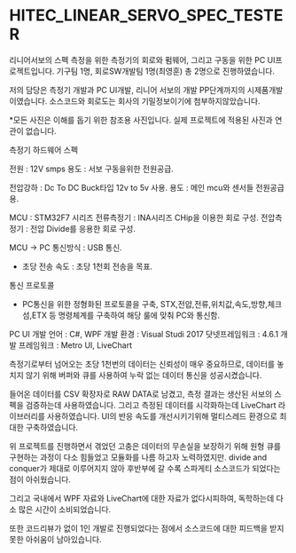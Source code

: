 # HITEC_LINEAR_SERVO_SPEC_TESTER

리니어서보의 스펙 측정을 위한 측정기의 회로와 펌웨어, 그리고 구동을 위한 PC UI프로젝트입니다.
기구팀 1명, 회로SW개발팀 1명(최영훈) 총 2명으로 진행하였습니다.

저의 담당은 측정기 개발과 PC UI개발, 리니어 서보의 개발 PP단계까지의 시제품개발이였습니다.
소스코드와 회로도는 회사의 기밀정보이기에 첨부하지않았습니다.

*모든 사진은 이해를 돕기 위한 참조용 사진입니다. 실제 프로젝트에 적용된 사진과 연관이 없습니다.

측정기 하드웨어 스펙

전원 : 12V smps 
 용도 : 서보 구동을위한 전원공급.
 
전압강하 : Dc To DC Buck타입 12v to 5v 사용. 
 용도 : 메인 mcu와 센서들 전원공급용. 
 
MCU : STM32F7 시리즈
전류측정기 : INA시리즈 CHip을 이용한 회로 구성.
전압측정기 : 전압 Divide를 응용한 회로 구성.

MCU -> PC 통신방식 : USB 통신.
 - 초당 전송 속도 : 초당 1천회 전송을 목표.
 
통신 프로토콜
  - PC통신을 위한 정형화된 프로토콜을 구축, STX,전얍,전류,위치값,속도,방향,체크섬,ETX 등 명령체계를 구축하여 해당 룰에 맞춰 PC와 통신함.
  
 
PC UI
 개발 언어 : C#, WPF
 개발 환경 : Visual Studi 2017
 닷넷프레임워크 : 4.6.1
 개발 프레임워크 : Metro UI, LiveChart
 
 측정기로부터 넘어오는 초당 1천번의 데이터는 신뢰성이 매우 중요하므로, 데이터를 놓치지 않기 위해 
 버퍼와 큐를 사용하여 누락 없는 데이터 통신을 성공시켰습니다. 
 
 들어온 데이터를 CSV 확장자로 RAW DATA로 남겼고, 측정 결과는 생산된 서보의 스펙을 검증하는데 사용하였습니다.
 그리고 측정된 데이터를 시각화하는데 LiveChart 라이브러리를 사용하였습니다.
 UI의 반응 속도를 개선시키기위해 멀티스레드 환경으로 최대한 구축하였습니다.



위 프로젝트를 진행하면서 겪었던 고충은 데이터의 무손실을 보장하기 위해 원형 큐를 구현하는 과정이 다소 힘들었고
모듈화를 나름 하고자 노력하였지만. divide and conquer가 제대로 이루어지지 않아 후반부에 갈 수록 스파게티 소스코드가 되었다는 점이 아쉬웠습니다.

그리고 국내에서 WPF 자료와 LiveChart에 대한 자료가 없다시피하여, 독학하는데 다소 많은 시간이 소비되었습니다.

또한 코드리뷰가 없이 1인 개발로 진행되었다는 점에서 소스코드에 대한 피드백을 받지 못한 아쉬움이 남아있습니다.
 



